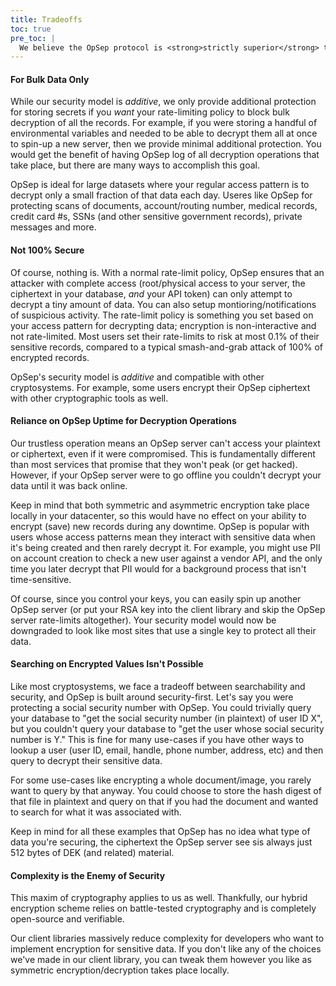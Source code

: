 ```yaml
---
title: Tradeoffs
toc: true
pre_toc: |
  We believe the OpSep protocol is <strong>strictly superior</strong> to how 99&#37; of companies secure their data, but there are limitations.
---
```


#### For Bulk Data Only
While our security model is <em>additive</em>, we only provide additional protection for storing secrets if you <em>want</em> your rate-limiting policy to block bulk decryption of all the records.
For example, if you were storing a handful of environmental variables and needed to be able to decrypt them all at once to spin-up a new server, then we provide minimal additional protection.
You would get the benefit of having OpSep log of all decryption operations that take place, but there are many ways to accomplish this goal.

OpSep is ideal for large datasets where your regular access pattern is to decrypt only a small fraction of that data each day.
Useres like OpSep for protecting scans of documents, account/routing number, medical records, credit card #s, SSNs (and other sensitive government records), private messages and more.

#### Not 100% Secure
Of course, nothing is.
With a normal rate-limit policy, OpSep ensures that an attacker with complete access (root/physical access to your server, the ciphertext in your database, <em>and</em> your API token) can only attempt to decrypt a tiny amount of data.
You can also setup montioring/notifications of suspicious activity.
The rate-limit policy is something you set based on your access pattern for decrypting data; encryption is non-interactive and not rate-limited.
Most users set their rate-limits to risk at most 0.1&#37; of their sensitive records, compared to a typical smash-and-grab attack of 100&#37; of encrypted records.

OpSep's security model is <em>additive</em> and compatible with other cryptosystems.
For example, some users encrypt their OpSep ciphertext with other cryptographic tools as well.


#### Reliance on OpSep Uptime for Decryption Operations
Our trustless operation means an OpSep server can't access your plaintext or ciphertext, even if it were compromised.
This is fundamentally different than most services that promise that they won't peak (or get hacked).
However, if your OpSep server were to go offline you couldn't decrypt your data until it was back online.

Keep in mind that both symmetric and asymmetric encryption take place locally in your datacenter, so this would have no effect on your ability to encrypt (save) new records during any downtime.
OpSep is popular with users whose access patterns mean they interact with sensitive data when it's being created and then rarely decrypt it.
For example, you might use PII on account creation to check a new user against a vendor API, and the only time you later decrypt that PII would for a background process that isn't time-sensitive.

Of course, since you control your keys, you can easily spin up another OpSep server (or put your RSA key into the client library and skip the OpSep server rate-limits altogether).
Your security model would now be downgraded to look like most sites that use a single key to protect all their data.

#### Searching on Encrypted Values Isn't Possible
Like most cryptosystems, we face a tradeoff between searchability and security, and OpSep is built around security-first.
Let's say you were protecting a social security number with OpSep.
You could trivially query your database to "get the social security number (in plaintext) of user ID X", but you couldn't query your database to "get the user whose social security number is Y."
This is fine for many use-cases if you have other ways to lookup a user (user ID, email, handle, phone number, address, etc) and then query to decrypt their sensitive data.

For some use-cases like encrypting a whole document/image, you rarely want to query by that anyway.
You could choose to store the hash digest of that file in plaintext and query on that if you had the document and wanted to search for what it was associated with.

Keep in mind for all these examples that OpSep has no idea what type of data you're securing, the ciphertext the OpSep server see sis always just 512 bytes of DEK (and related) material.

#### Complexity is the Enemy of Security
This maxim of cryptography applies to us as well.
Thankfully, our hybrid encryption scheme relies on battle-tested cryptography and is completely open-source and verifiable.

Our client libraries massively reduce complexity for developers who want to implement encryption for sensitive data.
If you don't like any of the choices we've made in our client library, you can tweak them however you like as symmetric encryption/decryption takes place locally.
